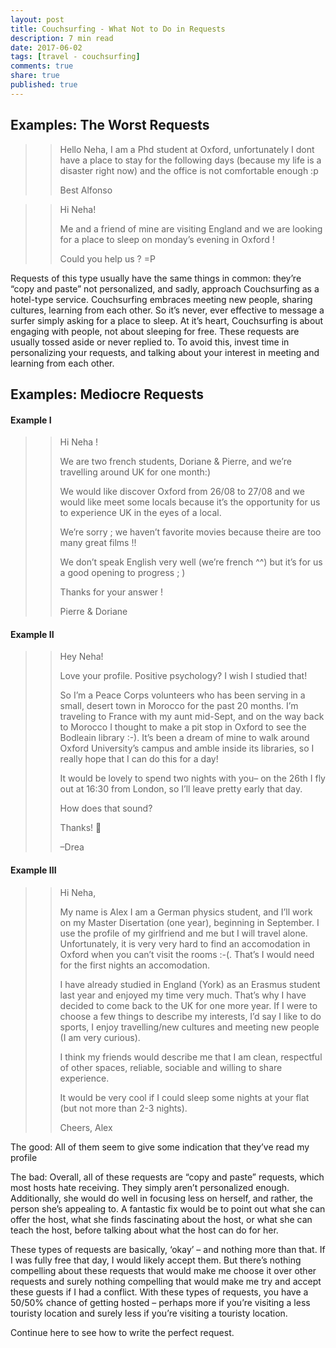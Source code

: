 ```yaml
---
layout: post
title: Couchsurfing - What Not to Do in Requests
description: 7 min read
date: 2017-06-02
tags: [travel - couchsurfing]
comments: true
share: true
published: true
---
```


## Examples: The Worst Requests

> > Hello Neha,
> > I am a Phd student at Oxford, unfortunately I dont have a place to stay for the following days (because my life is a disaster right now) and the office is not comfortable enough :p
> > 
> > Best
> > Alfonso

> > Hi Neha!
> > 
> > Me and a friend of mine are visiting England and we are looking for a place to sleep on monday’s evening in Oxford !
> > 
> > Could you help us ? =P

Requests of this type usually have the same things in common: they’re “copy and paste” not personalized, and sadly, approach Couchsurfing as a hotel-type service. Couchsurfing embraces meeting new people, sharing cultures, learning from each other. So it’s never, ever effective to message a surfer simply asking for a place to sleep. At it’s heart, Couchsurfing is about engaging with people, not about sleeping for free. These requests are usually tossed aside or never replied to. To avoid this, invest time in personalizing your requests, and talking about your interest in meeting and learning from each other.

## Examples: Mediocre Requests

#### Example I

> > Hi Neha !
> > 
> > We are two french students, Doriane & Pierre, and we’re travelling around UK for one month:)
> > 
> > We would like discover Oxford from 26/08 to 27/08 and we would like meet some locals because it’s the opportunity for us to experience UK in the eyes of a local.
> > 
> > We’re sorry ; we haven’t favorite movies because theire are too many great films !!
> > 
> > We don’t speak English very well (we’re french ^^) but it’s for us a good opening to progress ; )
> > 
> > Thanks for your answer !
> > 
> > Pierre & Doriane

#### Example II

> > Hey Neha!
> > 
> > Love your profile. Positive psychology? I wish I studied that!
> > 
> > So I’m a Peace Corps volunteers who has been serving in a small, desert town in Morocco for the past 20 months. I’m traveling to France with my aunt mid-Sept, and on the way back to Morocco I thought to make a pit stop in Oxford to see the Bodleain library :-). It’s been a dream of mine to walk around Oxford University’s campus and amble inside its libraries, so I really hope that I can do this for a day!
> > 
> > It would be lovely to spend two nights with you– on the 26th I fly out at 16:30 from London, so I’ll leave pretty early that day.
> > 
> > How does that sound?
> > 
> > Thanks! 🙂
> > 
> > –Drea
> > 

#### Example III

> > Hi Neha,
> > 
> > My name is Alex I am a German physics student, and I’ll work on my Master Disertation (one year), beginning in September. I use the profile of my girlfriend and me but I will travel alone. Unfortunately, it is very very hard to find an accomodation in Oxford when you can’t visit the rooms :-(. That’s I would need for the first nights an accomodation.
> > 
> > I have already studied in England (York) as an Erasmus student last year and enjoyed my time very much. That’s why I have decided to come back to the UK for one more year. If I were to choose a few things to describe my interests, I’d say I like to do sports, I enjoy travelling/new cultures and meeting new people (I am very curious).
> > 
> > I think my friends would describe me that I am clean, respectful of other spaces, reliable, sociable and willing to share experience.
> > 
> > It would be very cool if I could sleep some nights at your flat (but not more than 2-3 nights).
> > 
> > Cheers,
> > Alex

The good: All of them seem to give some indication that they’ve read my profile

The bad: Overall, all of these requests are “copy and paste” requests, which most hosts hate receiving. They simply aren’t personalized enough. Additionally, she would do well in focusing less on herself, and rather, the person she’s appealing to. A fantastic fix would be to point out what she can offer the host, what she finds fascinating about the host, or what she can teach the host, before talking about what the host can do for her.

These types of requests are basically, ‘okay’ – and nothing more than that. If I was fully free that day, I would likely accept them. But there’s nothing compelling about these requests that would make me choose it over other requests and surely nothing compelling that would make me try and accept these guests if I had a conflict. With these types of requests, you have a 50/50% chance of getting hosted – perhaps more if you’re visiting a less touristy location and surely less if you’re visiting a touristy location.

Continue here to see how to write the perfect request. 
